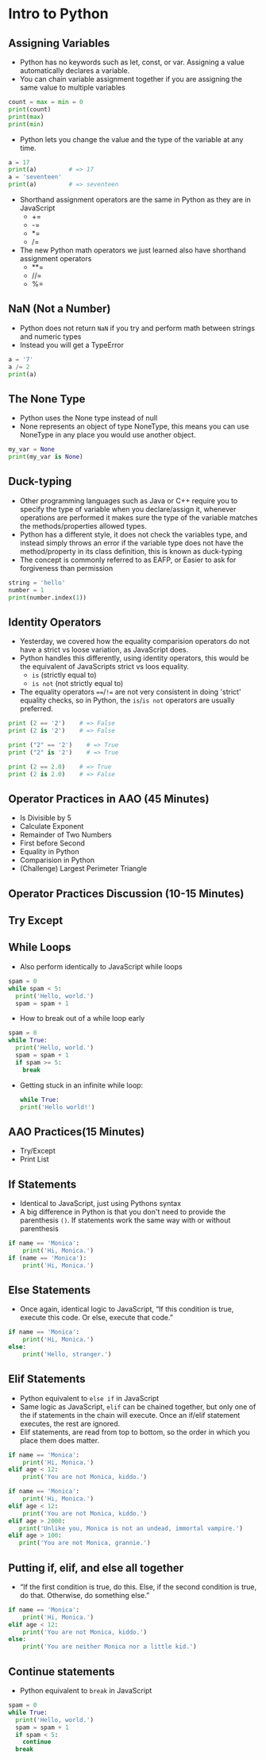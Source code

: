 # Intro to Python

## Assigning Variables

- Python has no keywords such as let, const, or var. Assigning a value automatically declares a variable.
- You can chain variable assignment together if you are assigning the same value to multiple variables
```python
count = max = min = 0
print(count)
print(max)
print(min)
```
- Python lets you change the value and the type of the variable at any time.
```python
a = 17
print(a)         # => 17
a = 'seventeen'
print(a)         # => seventeen
```
- Shorthand assignment operators are the same in Python as they are in JavaScript
    - +=
    - -=
    - *=
    - /=
- The new Python math operators we just learned also have shorthand assignment operators
    - **=
    - //=
    - %=

## NaN (Not a Number)
- Python does not return `NaN` if you try and perform math between strings and numeric types
- Instead you will get a TypeError
```python
a = '7'
a /= 2
print(a)
```

## The None Type
- Python uses the None type instead of null
- None represents an object of type NoneType, this means you can use NoneType in any place you would use another object.
```python
my_var = None
print(my_var is None)
```

## Duck-typing
- Other programming languages such as Java or C++ require you to specify the type of variable when you declare/assign it, whenever operations are performed it makes sure the type of the variable matches the methods/properties allowed types.
- Python has a different style, it does not check the variables type, and instead simply throws an error if the variable type does not have the method/property in its class definition, this is known as duck-typing
- The concept is commonly referred to as EAFP, or Easier to ask for forgiveness than permission
```python
string = 'hello'
number = 1
print(number.index(1))
```

## Identity Operators
- Yesterday, we covered how the equality comparision operators do not have a strict vs loose variation, as JavaScript does.
- Python handles this differently, using identity operators, this would be the equivalent of JavaScripts strict vs loos equality.
    - `is` (strictly equal to)
    - `is not` (not strictly equal to)
- The equality operators `==`/`!=` are not very consistent in doing 'strict' equality checks, so in Python, the `is`/`is not` operators are usually preferred.
```python
print (2 == '2')    # => False
print (2 is '2')    # => False

print ("2" == '2')    # => True
print ("2" is '2')    # => True

print (2 == 2.0)    # => True
print (2 is 2.0)    # => False
```

## Operator Practices in AAO (45 Minutes)
- Is Divisible by 5
- Calculate Exponent
- Remainder of Two Numbers
- First before Second
- Equality in Python
- Comparision in Python
- (Challenge) Largest Perimeter Triangle

## Operator Practices Discussion (10-15 Minutes)

## Try Except

## While Loops
- Also perform identically to JavaScript while loops
```python
spam = 0
while spam < 5:
  print('Hello, world.')
  spam = spam + 1
```
- How to break out of a while loop early
```python
spam = 0
while True:
  print('Hello, world.')
  spam = spam + 1
  if spam >= 5:
    break
```
- Getting stuck in an infinite while loop:
    ```python
    while True:
    print('Hello world!')
    ```


## AAO Practices(15 Minutes)
- Try/Except
- Print List

## If Statements
- Identical to JavaScript, just using Pythons syntax
- A big difference in Python is that you don't need to provide the parenthesis `()`. If statements work the same way with or without parenthesis
```python
if name == 'Monica':
    print('Hi, Monica.')
if (name == 'Monica'):
    print('Hi, Monica.')
```
## Else Statements
- Once again, identical logic to JavaScript, “If this condition is true, execute this code. Or else, execute that code.”
```python
if name == 'Monica':
    print('Hi, Monica.')
else:
    print('Hello, stranger.')
```

## Elif Statements
- Python equivalent to `else if` in JavaScript
- Same logic as JavaScript, `elif` can be chained together, but only one of the if statements in the chain will execute. Once an if/elif statement executes, the rest are ignored.
- Elif statements, are read from top to bottom, so the order in which you place them does matter.
```python
if name == 'Monica':
    print('Hi, Monica.')
elif age < 12:
    print('You are not Monica, kiddo.')

if name == 'Monica':
    print('Hi, Monica.')
elif age < 12:
    print('You are not Monica, kiddo.')
elif age > 2000:
   print('Unlike you, Monica is not an undead, immortal vampire.')
elif age > 100:
   print('You are not Monica, grannie.')
```

## Putting if, elif, and else all together
- “If the first condition is true, do this. Else, if the second condition is true, do that. Otherwise, do something else.”
```python
if name == 'Monica':
    print('Hi, Monica.')
elif age < 12:
    print('You are not Monica, kiddo.')
else:
    print('You are neither Monica nor a little kid.')
```

## Continue statements
- Python equivalent to `break` in JavaScript
```python
spam = 0
while True:
  print('Hello, world.')
  spam = spam + 1
  if spam < 5:
    continue
  break
```

